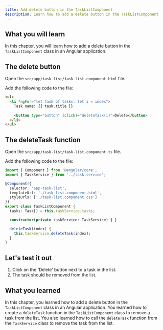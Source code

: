 ```yaml
---
title: Add delete button in the TaskListComponent
description: Learn how to add a delete button in the TaskListComponent class in an Angular application.
---
```


## What you will learn

In this chapter, you will learn how to add a delete button in the `TaskListComponent` class in an Angular application.

## The delete button

Open the `src/app/task-list/task-list.component.html` file.

Add the following code to the file:

```html ins={"1. Add a delete button": 4-5}
<ul>
  <li *ngFor="let task of tasks; let i = index">
    Task name: {{ task.title }}
    
    <button type="button" (click)="deleteTask(i)">Delete</button>
  </li>
</ul>
```

## The deleteTask function

Open the `src/app/task-list/task-list.component.ts` file.

Add the following code to the file:

```typescript ins={"Add the deleteTask function and call the TaskService deleteTask": 14-17}
import { Component } from '@angular/core';
import { TaskService } from '../task.service';

@Component({
  selector: 'app-task-list',
  templateUrl: './task-list.component.html',
  styleUrls: ['./task-list.component.css']
})
export class TaskListComponent {
  tasks: Task[] = this.taskService.tasks;

  constructor(private taskService: TaskService) { }

  deleteTask(index) {
    this.taskService.deleteTask(index);
  }
}
```

## Let's test it out

1. Click on the 'Delete' button next to a task in the list.
2. The task should be removed from the list.

## What you learned

In this chapter, you learned how to add a delete button in the `TaskListComponent` class in an Angular application. You learned how to create a `deleteTask` function in the `TaskListComponent` class to remove a task from the list. You also learned how to call the `deleteTask` function from the `TaskService` class to remove the task from the list.
